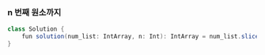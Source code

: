 ### n 번째 원소까지
```java
class Solution {
    fun solution(num_list: IntArray, n: Int): IntArray = num_list.slice(0 until n).toIntArray()
}
```